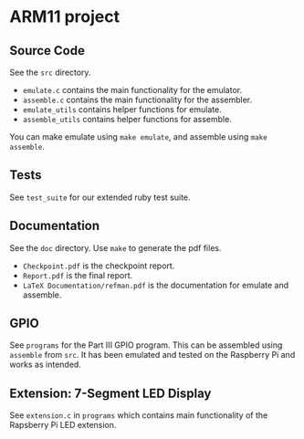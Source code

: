 # ARM11 project

## Source Code

See the `src` directory.

- `emulate.c` contains the main functionality for the emulator.
- `assemble.c` contains the main functionality for the assembler.
- `emulate_utils` contains helper functions for emulate.
- `assemble_utils` contains helper functions for assemble.

You can make emulate using `make emulate`, and assemble using `make assemble`.

## Tests

See `test_suite` for our extended ruby test suite.

## Documentation

See the `doc` directory. Use `make` to generate the pdf files.

- `Checkpoint.pdf` is the checkpoint report.
- `Report.pdf` is the final report.
- `LaTeX Documentation/refman.pdf` is the documentation for emulate and assemble.

## GPIO

See `programs` for the Part III GPIO program. This can be assembled using `assemble` from `src`. It has been emulated and tested on the Raspberry Pi and works as intended.

## Extension: 7-Segment LED Display

See `extension.c` in `programs` which contains main functionality of the Rapsberry Pi LED extension.
